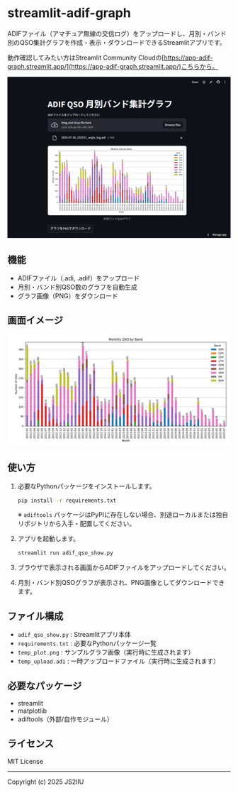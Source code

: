 
# streamlit-adif-graph

ADIFファイル（アマチュア無線の交信ログ）をアップロードし、月別・バンド別のQSO集計グラフを作成・表示・ダウンロードできるStreamlitアプリです。

動作確認してみたい方はStreamlit Community Cloudの[https://app-adif-graph.streamlit.app/](https://app-adif-graph.streamlit.app/)こちらから。

![screenshot](screenshot.png)

## 機能
- ADIFファイル（.adi, .adif）をアップロード
- 月別・バンド別QSO数のグラフを自動生成
- グラフ画像（PNG）をダウンロード

## 画面イメージ
![サンプルグラフ](temp_plot.png)

## 使い方
1. 必要なPythonパッケージをインストールします。
	```sh
	pip install -r requirements.txt
	```
	※ `adiftools` パッケージはPyPIに存在しない場合、別途ローカルまたは独自リポジトリから入手・配置してください。

2. アプリを起動します。
	```sh
	streamlit run adif_qso_show.py
	```

3. ブラウザで表示される画面からADIFファイルをアップロードしてください。

4. 月別・バンド別QSOグラフが表示され、PNG画像としてダウンロードできます。

## ファイル構成
- `adif_qso_show.py` : Streamlitアプリ本体
- `requirements.txt` : 必要なPythonパッケージ一覧
- `temp_plot.png` : サンプルグラフ画像（実行時に生成されます）
- `temp_upload.adi` : 一時アップロードファイル（実行時に生成されます）

## 必要なパッケージ
- streamlit
- matplotlib
- adiftools（外部/自作モジュール）

## ライセンス
MIT License

---
Copyright (c) 2025 JS2IIU

